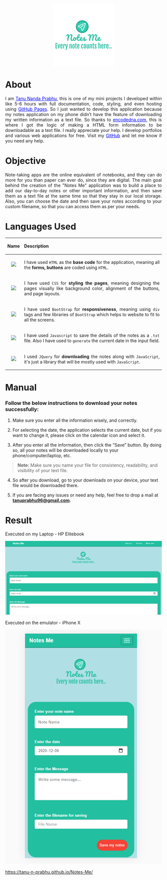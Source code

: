 

<p align = "center">

<img src="https://github.com/Tanu-N-Prabhu/Notes-Me/blob/main/b888f5ab-f393-42ab-a986-85b0a3d9035f_200x200.png">
</p>

# About 

<p align = "justify">I am <a href="https://tanu-n-prabhu.github.io/myWebsite.io/" style="color: blue;">Tanu Nanda Prabhu</a>, this is one of my mini projects I developed within like 5-6 hours with full documentation, code, styling, and even hosting using <a href = "https://tanu-n-prabhu.github.io/Notes-Me/" style="color: blue">GitHub Pages</a>. So I just wanted to develop this application because my notes application on my phone didn’t have the feature of downloading my written information as a text file. So thanks to <a href="https://www.encodedna.com/javascript/how-to-save-form-data-in-a-text-file-using-javascript.htm" style="color: blue">encodedna.com</a>, this is where I got the logic of making a HTML form information to be downloadable as a text file. I really appreciate your help. I develop portfolios and various web applications for free. Visit my <a href="https://github.com/Tanu-N-Prabhu" style="color: blue">GitHub</a> and let me know if you need any help. </p>

# Objective

<p align = "justify">Note-taking apps are the online equivalent of notebooks, and they can do more for you than paper can ever do, since they are digital. The main goal behind the creation of the "Notes Me" application was to build a place to add our day-to-day notes or other important information, and then save them as a text file at the same time so that they stay in our local storage. Also, you can choose the date and then save your notes according to your custom filename, so that you can access them as per your needs.</p>


# Languages Used


|<p align = "justify"> Name </p>|<p align = "justify"> Description </p> | 
| :---:   | :-: | 
| <img src = "https://img.shields.io/badge/HTML5-E34F26?style=for-the-badge&logo=html5&logoColor=white"> |<p align = "justify"> I have used `HTML` as the <b>base code</b> for the application, meaning all the <b>forms, buttons</b> are coded using `HTML`.</p> | 
| <img src = "https://img.shields.io/badge/CSS3-1572B6?style=for-the-badge&logo=css3&logoColor=white"> |<p align = "justify"> I have used `CSS` for <b>styling the pages</b>, meaning designing the pages visually like background color, alignment of the buttons, and page layouts.</p> | 
| <img src = "https://img.shields.io/badge/Bootstrap-563D7C?style=for-the-badge&logo=bootstrap&logoColor=white"> | <p align = "justify">I have used `BootStrap` for <b>responsiveness</b>, meaning using `div` tags and few libraries of `BootStrap` which helps to website to fit to all the screens.</p> | 
| <img src = "https://img.shields.io/badge/JavaScript-F7DF1E?style=for-the-badge&logo=javascript&logoColor=black"> | <p align = "justify">I have used `Javascript` to save the details of the notes as a `.txt` file. Also I have used to `generate` the current date in the input field.</p> | 
| <img src="https://img.shields.io/badge/jquery%20-%230769AD.svg?&style=for-the-badge&logo=jquery&logoColor=white"/> | <p align = "justify">I used `JQuery` for <b>downloading</b> the notes along with `JavaScript`, it's just a library that will be mostly used with `JavaScript`.</p>

# Manual

### Follow the below instructions to download your notes successfully:

1. Make sure you enter all the information wisely, and correctly.

2. For selecting the date, the application selects the current date, but if you want to change it, please click on the calendar icon and select it.

3. After you enter all the information, then click the “Save” button. By doing so, all your notes will be downloaded locally to your phone/computer/laptop, etc.

><b>Note:</b> Make sure you name your file for consistency, readability, and visibility of your text file.

4. So after you download, go to your downloads on your device, your text file would be downloaded there.

5. If you are facing any issues or need any help, feel free to drop a mail at <b>tanuprabhu96@gmail.com.</b>

# Result

Executed on my Laptop - HP Elitebook

<img src = "https://github.com/Tanu-N-Prabhu/Notes-Me/blob/main/1.PNG">

Executed on the emulator - iPhone X

<img src = "https://github.com/Tanu-N-Prabhu/Notes-Me/blob/main/2.PNG">

https://tanu-n-prabhu.github.io/Notes-Me/

